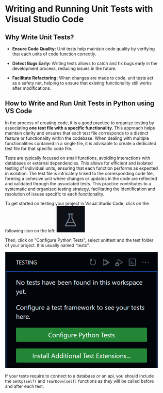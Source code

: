 # Writing and Running Unit Tests with Visual Studio Code

## Why Write Unit Tests?

- **Ensure Code Quality:** Unit tests help maintain code quality by verifying
  that each units of code function correctly.

- **Detect Bugs Early:** Writing tests allows to catch and fix bugs early in the
  development process, reducing issues in the future.

- **Facilitate Refactoring:** When changes are made to code, unit tests act as a
  safety net, helping to ensure that existing functionality still works after
  modifications.

## How to Write and Run Unit Tests in Python using VS Code

In the process of creating code, it is a good practice to organize testing by
associating **one test file with a specific functionality**. This approach helps
maintain clarity and ensures that each test file corresponds to a distinct
feature or functionality within the codebase. When dealing with multiple
functionalities contained in a single file, it is advisable to create a
dedicated test file for that specific code file.

Tests are typically focused on small functions, avoiding interactions with
databases or external dependencies. This allows for efficient and isolated
testing of individual units, ensuring that each function performs as expected in
isolation. The test file is intricately linked to the corresponding code file,
forming a cohesive unit where changes or updates in the code are reflected and
validated through the associated tests. This practice contributes to a
systematic and organized testing strategy, facilitating the identification and
resolution of issues specific to each functionality.

To get started on testing your project in Visual Studio Code, click on the
following icon on the left:
![alt text](images/icon.png)

Then, click on "Configure Python Tests", select unittest and the test folder of
your project. It is usually named "tests".

![alt text](images/testing.png)

If your tests require to connect to a database or an api, you should include the
`SetUp(self)` and `TearDown(self)` functions as they will be called before and
after each test.
